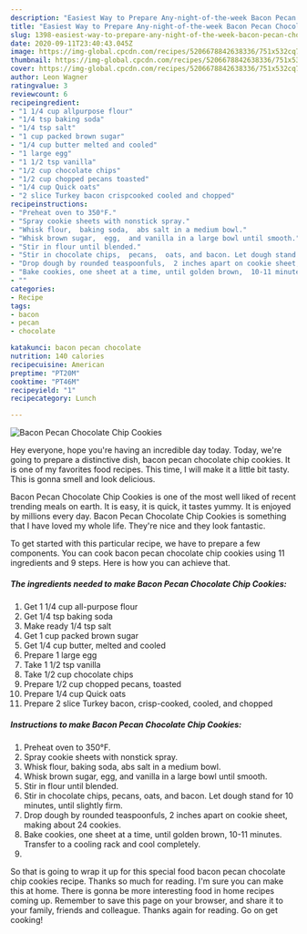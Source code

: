 ```yaml
---
description: "Easiest Way to Prepare Any-night-of-the-week Bacon Pecan Chocolate Chip Cookies"
title: "Easiest Way to Prepare Any-night-of-the-week Bacon Pecan Chocolate Chip Cookies"
slug: 1398-easiest-way-to-prepare-any-night-of-the-week-bacon-pecan-chocolate-chip-cookies
date: 2020-09-11T23:40:43.045Z
image: https://img-global.cpcdn.com/recipes/5206678842638336/751x532cq70/bacon-pecan-chocolate-chip-cookies-recipe-main-photo.jpg
thumbnail: https://img-global.cpcdn.com/recipes/5206678842638336/751x532cq70/bacon-pecan-chocolate-chip-cookies-recipe-main-photo.jpg
cover: https://img-global.cpcdn.com/recipes/5206678842638336/751x532cq70/bacon-pecan-chocolate-chip-cookies-recipe-main-photo.jpg
author: Leon Wagner
ratingvalue: 3
reviewcount: 6
recipeingredient:
- "1 1/4 cup allpurpose flour"
- "1/4 tsp baking soda"
- "1/4 tsp salt"
- "1 cup packed brown sugar"
- "1/4 cup butter melted and cooled"
- "1 large egg"
- "1 1/2 tsp vanilla"
- "1/2 cup chocolate chips"
- "1/2 cup chopped pecans toasted"
- "1/4 cup Quick oats"
- "2 slice Turkey bacon crispcooked cooled and chopped"
recipeinstructions:
- "Preheat oven to 350°F."
- "Spray cookie sheets with nonstick spray."
- "Whisk flour,  baking soda,  abs salt in a medium bowl."
- "Whisk brown sugar,  egg,  and vanilla in a large bowl until smooth."
- "Stir in flour until blended."
- "Stir in chocolate chips,  pecans,  oats, and bacon. Let dough stand for 10 minutes,  until slightly firm."
- "Drop dough by rounded teaspoonfuls,  2 inches apart on cookie sheet, making about 24 cookies."
- "Bake cookies, one sheet at a time, until golden brown,  10-11 minutes.  Transfer to a cooling rack and cool completely."
- ""
categories:
- Recipe
tags:
- bacon
- pecan
- chocolate

katakunci: bacon pecan chocolate 
nutrition: 140 calories
recipecuisine: American
preptime: "PT20M"
cooktime: "PT46M"
recipeyield: "1"
recipecategory: Lunch

---
```



![Bacon Pecan Chocolate Chip Cookies](https://img-global.cpcdn.com/recipes/5206678842638336/751x532cq70/bacon-pecan-chocolate-chip-cookies-recipe-main-photo.jpg)

Hey everyone, hope you're having an incredible day today. Today, we're going to prepare a distinctive dish, bacon pecan chocolate chip cookies. It is one of my favorites food recipes. This time, I will make it a little bit tasty. This is gonna smell and look delicious.

Bacon Pecan Chocolate Chip Cookies is one of the most well liked of recent trending meals on earth. It is easy, it is quick, it tastes yummy. It is enjoyed by millions every day. Bacon Pecan Chocolate Chip Cookies is something that I have loved my whole life. They're nice and they look fantastic.




To get started with this particular recipe, we have to prepare a few components. You can cook bacon pecan chocolate chip cookies using 11 ingredients and 9 steps. Here is how you can achieve that.

<!--inarticleads1-->

##### The ingredients needed to make Bacon Pecan Chocolate Chip Cookies:

1. Get 1 1/4 cup all-purpose flour
1. Get 1/4 tsp baking soda
1. Make ready 1/4 tsp salt
1. Get 1 cup packed brown sugar
1. Get 1/4 cup butter, melted and cooled
1. Prepare 1 large egg
1. Take 1 1/2 tsp vanilla
1. Take 1/2 cup chocolate chips
1. Prepare 1/2 cup chopped pecans, toasted
1. Prepare 1/4 cup Quick oats
1. Prepare 2 slice Turkey bacon, crisp-cooked, cooled, and chopped




<!--inarticleads2-->

##### Instructions to make Bacon Pecan Chocolate Chip Cookies:

1. Preheat oven to 350°F.
1. Spray cookie sheets with nonstick spray.
1. Whisk flour,  baking soda,  abs salt in a medium bowl.
1. Whisk brown sugar,  egg,  and vanilla in a large bowl until smooth.
1. Stir in flour until blended.
1. Stir in chocolate chips,  pecans,  oats, and bacon. Let dough stand for 10 minutes,  until slightly firm.
1. Drop dough by rounded teaspoonfuls,  2 inches apart on cookie sheet, making about 24 cookies.
1. Bake cookies, one sheet at a time, until golden brown,  10-11 minutes.  Transfer to a cooling rack and cool completely.
1. 




So that is going to wrap it up for this special food bacon pecan chocolate chip cookies recipe. Thanks so much for reading. I'm sure you can make this at home. There is gonna be more interesting food in home recipes coming up. Remember to save this page on your browser, and share it to your family, friends and colleague. Thanks again for reading. Go on get cooking!
